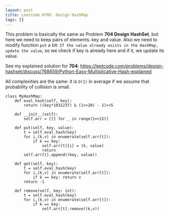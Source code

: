 ```yaml
---
layout: post
title: Leetcode 0706. Design HashMap
tags: []
---
```


This problem is basically the same as Problem **704 Design HashSet**, but here we need to keep pairs of elements: key and value. Also we need to modify function `put` a bit: `If the value already exists in the HashMap, update the value`, so we check if key is already here and if it, we update its value.

See my explained solution for **704**: https://leetcode.com/problems/design-hashset/discuss/768659/Python-Easy-Multiplicative-Hash-explained

 All complexities are the same: it is `O(1)` in average if we assume that probability of collision is small.

```
class MyHashMap:
    def eval_hash(self, key):
        return ((key*1031237) & (1<<20) - 1)>>5

    def __init__(self):
        self.arr = [[] for _ in range(1<<15)]
        
    def put(self, key, value):
        t = self.eval_hash(key)
        for i,(k,v) in enumerate(self.arr[t]):
            if k == key:
                self.arr[t][i] = (k, value)
                return
        self.arr[t].append((key, value))

    def get(self, key):
        t = self.eval_hash(key)
        for i,(k,v) in enumerate(self.arr[t]):
            if k == key: return v
        return -1

    def remove(self, key: int):
        t = self.eval_hash(key)
        for i,(k,v) in enumerate(self.arr[t]):
            if k == key:
                self.arr[t].remove((k,v))
```
